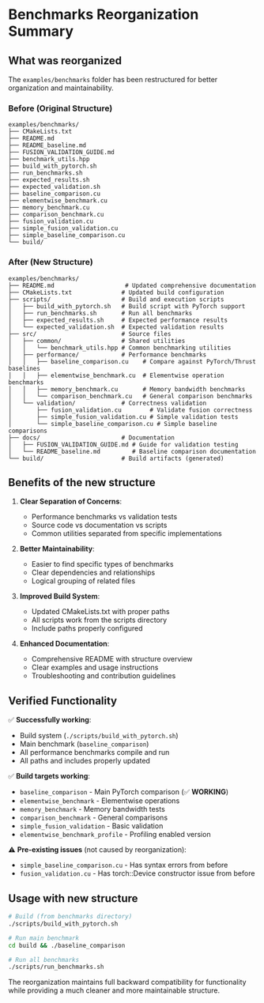 # Benchmarks Reorganization Summary

## What was reorganized

The `examples/benchmarks` folder has been restructured for better organization and maintainability.

### Before (Original Structure)
```
examples/benchmarks/
├── CMakeLists.txt
├── README.md
├── README_baseline.md
├── FUSION_VALIDATION_GUIDE.md
├── benchmark_utils.hpp
├── build_with_pytorch.sh
├── run_benchmarks.sh
├── expected_results.sh
├── expected_validation.sh
├── baseline_comparison.cu
├── elementwise_benchmark.cu
├── memory_benchmark.cu
├── comparison_benchmark.cu
├── fusion_validation.cu
├── simple_fusion_validation.cu
├── simple_baseline_comparison.cu
└── build/
```

### After (New Structure)
```
examples/benchmarks/
├── README.md                    # Updated comprehensive documentation
├── CMakeLists.txt              # Updated build configuration
├── scripts/                    # Build and execution scripts
│   ├── build_with_pytorch.sh   # Build script with PyTorch support
│   ├── run_benchmarks.sh       # Run all benchmarks
│   ├── expected_results.sh     # Expected performance results
│   └── expected_validation.sh  # Expected validation results
├── src/                        # Source files
│   ├── common/                 # Shared utilities
│   │   └── benchmark_utils.hpp # Common benchmarking utilities
│   ├── performance/            # Performance benchmarks
│   │   ├── baseline_comparison.cu    # Compare against PyTorch/Thrust baselines
│   │   ├── elementwise_benchmark.cu  # Elementwise operation benchmarks
│   │   ├── memory_benchmark.cu       # Memory bandwidth benchmarks
│   │   └── comparison_benchmark.cu   # General comparison benchmarks
│   └── validation/             # Correctness validation
│       ├── fusion_validation.cu        # Validate fusion correctness
│       ├── simple_fusion_validation.cu # Simple validation tests
│       └── simple_baseline_comparison.cu # Simple baseline comparisons
├── docs/                       # Documentation
│   ├── FUSION_VALIDATION_GUIDE.md # Guide for validation testing
│   └── README_baseline.md         # Baseline comparison documentation
└── build/                      # Build artifacts (generated)
```

## Benefits of the new structure

1. **Clear Separation of Concerns**:
   - Performance benchmarks vs validation tests
   - Source code vs documentation vs scripts
   - Common utilities separated from specific implementations

2. **Better Maintainability**:
   - Easier to find specific types of benchmarks
   - Clear dependencies and relationships
   - Logical grouping of related files

3. **Improved Build System**:
   - Updated CMakeLists.txt with proper paths
   - All scripts work from the scripts directory
   - Include paths properly configured

4. **Enhanced Documentation**:
   - Comprehensive README with structure overview
   - Clear examples and usage instructions
   - Troubleshooting and contribution guidelines

## Verified Functionality

✅ **Successfully working**:
- Build system (`./scripts/build_with_pytorch.sh`)
- Main benchmark (`baseline_comparison`) 
- All performance benchmarks compile and run
- All paths and includes properly updated

✅ **Build targets working**:
- `baseline_comparison` - Main PyTorch comparison (✅ **WORKING**)
- `elementwise_benchmark` - Elementwise operations
- `memory_benchmark` - Memory bandwidth tests
- `comparison_benchmark` - General comparisons
- `simple_fusion_validation` - Basic validation
- `elementwise_benchmark_profile` - Profiling enabled version

⚠️ **Pre-existing issues** (not caused by reorganization):
- `simple_baseline_comparison.cu` - Has syntax errors from before
- `fusion_validation.cu` - Has torch::Device constructor issue from before

## Usage with new structure

```bash
# Build (from benchmarks directory)
./scripts/build_with_pytorch.sh

# Run main benchmark
cd build && ./baseline_comparison

# Run all benchmarks  
./scripts/run_benchmarks.sh
```

The reorganization maintains full backward compatibility for functionality while providing a much cleaner and more maintainable structure.
